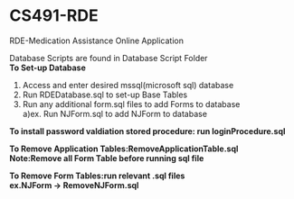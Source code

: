 # CS491-RDE
RDE-Medication Assistance Online Application

Database Scripts are found in Database Script Folder<br>
<b>To Set-up Database</b><br>
1) Access and enter desired mssql(microsoft sql) database<br>
2) Run RDEDatabase.sql to set-up Base Tables<br>
3) Run any additional form.sql files to add Forms to database<br>
  a)ex. Run NJForm.sql to add NJForm to database<br>

<b>To install password valdiation stored procedure: run loginProcedure.sql<br>

<b>To Remove Application Tables:RemoveApplicationTable.sql</b><br>
Note:Remove all Form Table before running sql file<br>

<b>To Remove Form Tables:run relevant .sql files</b><br>
ex.NJForm -> RemoveNJForm.sql<br>


